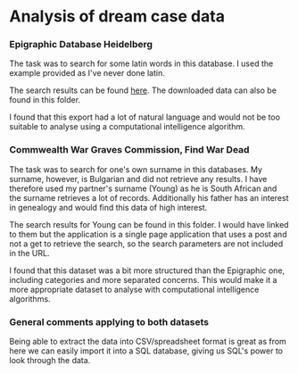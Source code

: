 # Analysis of dream case data


### Epigraphic Database Heidelberg

The task was to search for some latin words in this database. I used the example provided as I've never done latin.

The search results can be found [here](http://edh-www.adw.uni-heidelberg.de/inschrift/suche?hd_nr=&land=&fo_antik=&fo_modern=&literatur=&dat_jahr_a=&dat_jahr_e=&atext1=figli*&bool=AND&atext2=&sort=hd_nr&anzahl=20). The downloaded data can also be found in this folder.

I found that this export had a lot of natural language and would not be too suitable to analyse using a computational intelligence algorithm.


### Commwealth War Graves Commission, Find War Dead

The task was to search for one's own surname in this databases. My surname, however, is Bulgarian and did not retrieve any results. I have therefore used my partner's surname (Young) as he is South African and the surname retrieves a lot of records. Additionally his father has an interest in genealogy and would find this data of high interest.


The search results for Young can be found in this folder. I would have linked to them but the application is a single page application that uses a post and not a get to retrieve the search, so the search parameters are not included in the URL.

I found that this dataset was a bit more structured than the Epigraphic one, including categories and more separated concerns. This would make it a more appropriate dataset to analyse with computational intelligence algorithms.

### General comments applying to both datasets

Being able to extract the data into CSV/spreadsheet format is great as from here we can easily import it into a SQL database, giving us SQL's power to look through the data.